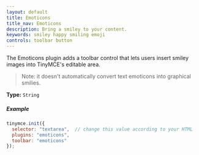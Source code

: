 ```yaml
---
layout: default
title: Emoticons
title_nav: Emoticons
description: Bring a smiley to your content.
keywords: smiley happy smiling emoji
controls: toolbar button
---
```


The Emoticons plugin adds a toolbar control that lets users insert smiley images into TinyMCE's editable area.

> Note: it doesn't automatically convert text emoticons into graphical smilies.

**Type:** `String`

##### Example

```js
tinymce.init({
  selector: "textarea",  // change this value according to your HTML
  plugins: "emoticons",
  toolbar: "emoticons"
});
```
